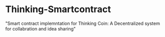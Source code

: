 # Thinking-Smartcontract
"Smart contract implemntation for Thinking Coin: A Decentralized system for collabration and idea sharing"
